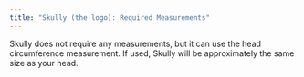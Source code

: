 ```yaml
---
title: "Skully (the logo): Required Measurements"
---
```


<Note>
Skully does not require any measurements, but it can use the head circumference
measurement. If used, Skully will be approximately the same size as your head.
</Note>
